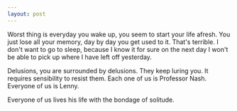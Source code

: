 ```yaml
---
layout: post
---
```


Worst thing is everyday you wake up, you seem to start your life afresh. You just lose all your memory, day by day you get used to it. That's terrible. I don't want to go to sleep, because I know it for sure on the next day I won't be able to pick up where I have left off yesterday.

Delusions, you are surrounded by delusions. They keep luring you. It requires sensibility to resist them. Each one of us is Professor Nash. Everyone of us is Lenny.

Everyone of us lives his life with the bondage of solitude.

